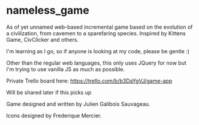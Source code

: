# nameless_game

As of yet unnamed web-based incremental game based on the evolution of a civilization, from cavemen to a sparefaring species.
Inspired by Kittens Game, CivClicker and others.

I'm learning as I go, so if anyone is looking at my code, please be gentle :)

Other than the regular web languages, this only uses JQuery for now but I'm trying to use vanilla JS as much as possible.

Private Trello board here: https://trello.com/b/b3DaYgVJ/game-app

Will be shared later if this picks up 



Game designed and written by Julien Galibois Sauvageau.

Icons designed by Frederique Mercier.
